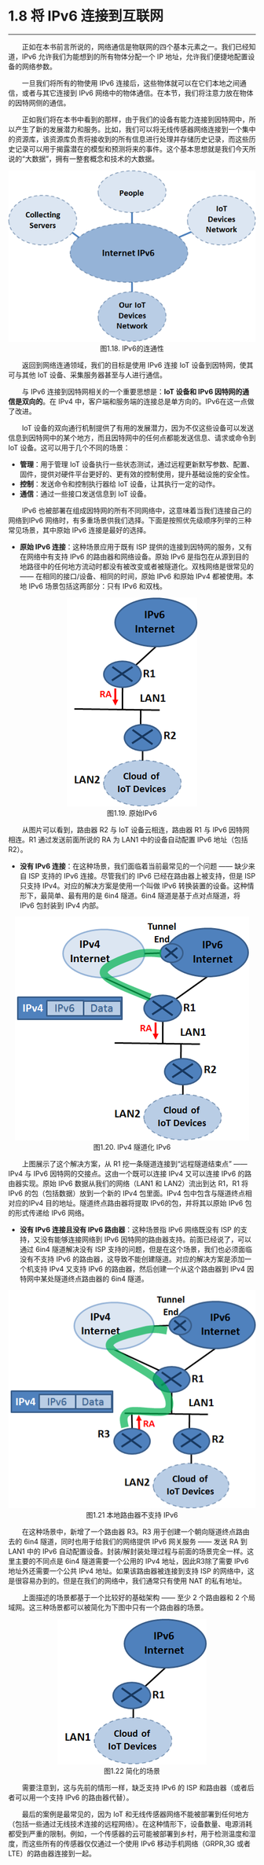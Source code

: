 # 1.8 将 IPv6 连接到互联网
---

　　正如在本书前言所说的，网络通信是物联网的四个基本元素之一。我们已经知道，IPv6 允许我们为能想到的所有物体分配一个 IP 地址，允许我们便捷地配置设备的网络参数。

　　一旦我们将所有的物使用 IPv6 连接后，这些物体就可以在它们本地之间通信，或者与其它连接到 IPv6 网络中的物体通信。在本节，我们将注意力放在物体的因特网侧的通信。

　　正如我们将在本书中看到的那样，由于我们的设备有能力连接到因特网中，所以产生了新的发展潜力和服务。比如，我们可以将无线传感器网络连接到一个集中的资源库，该资源库负责将接收到的所有信息进行处理并存储历史记录，而这些历史记录可以用于揭露潜在的模型和预测将来的事件。这个基本思想就是我们今天所说的“大数据”，拥有一整套概念和技术的大数据。

<center><img src="/images/iot_in_five_days/1/image011.png" /></center>
<center>图1.18. IPv6的连通性</center>

　　返回到网络连通领域，我们的目标是使用 IPv6 连接 IoT 设备到因特网，使其可与其他 IoT 设备、采集服务器甚至与人进行通信。

　　与 IPv6 连接到因特网相关的一个重要思想是：**IoT 设备和 IPv6 因特网的通信是双向的**。在 IPv4 中，客户端和服务端的连接总是单方向的。IPv6在这一点做了改进。

　　IoT 设备的双向通行机制提供了有用的发展潜力，因为不仅这些设备可以发送信息到因特网中的某个地方，而且因特网中的任何点都能发送信息、请求或命令到 IoT 设备。这可以用于几个不同的场景：
* **管理**：用于管理 IoT 设备执行一些状态测试，通过远程更新默写参数、配置、固件，提供对硬件平台更好的、更有效的控制使用，提升基础设施的安全性。
* **控制**：发送命令和控制执行器给 IoT 设备，让其执行一定的动作。
* **通信**：通过一些接口发送信息到 IoT 设备。

　　IPv6 也被部署在组成因特网的所有不同网络中，这意味着当我们连接自己的网络到IPv6 网络时，有多重场景供我们选择。下面是按照优先级顺序列举的三种常见场景，其中原始 IPv6 连接是最好的选择。
* **原始 IPv6 连接**：这种场景应用于既有 ISP 提供的连接到因特网的服务，又有在网络中有支持 IPv6 的路由器和网络设备。原始 IPv6 是指包在从源到目的地路径中的任何地方流动时都没有被改变或者被隧道化。双栈网络是很常见的 —— 在相同的接口/设备、相同的时间，原始 IPv6 和原始 IPv4 都被使用。本地 IPv6 场景包括这两部分：只有 IPv6 和双栈。

<center><img src="/images/iot_in_five_days/1/image012.png" /></center>
<center>图1.19. 原始IPv6</center>

　　从图片可以看到，路由器 R2 与 IoT 设备云相连，路由器 R1 与 IPv6 因特网相连。R1 通过发送前面所说的 RA 为 LAN1 中的设备自动配置 IPv6 地址（包括 R2）。
* **没有 IPv6 连接**：在这种场景，我们面临着当前最常见的一个问题 —— 缺少来自 ISP 支持的 IPv6 连接。尽管我们的 IPv6 已经在路由器上被支持，但是 ISP 只支持 IPv4。对应的解决方案是使用一个叫做 IPv6 转换装置的设备。这种情形下，最简单、最有用的是 6in4 隧道。6in4 隧道是基于点对点隧道，将 IPv6 包封装到 IPv4 内部。

<center><img src="/images/iot_in_five_days/1/image013.png" /></center>
<center>图1.20. IPv4 隧道化 IPv6</center>

　　上图展示了这个解决方案，从 R1 挖一条隧道连接到“远程隧道结束点” —— IPv4 与 IPv6 因特网的交接点。这由一个既可以连接 IPv4 又可以连接 IPv6 的路由器实现。原始 IPv6 数据从我们的网络（LAN1 和 LAN2）流出到达 R1，R1 将 IPv6 的包（包括数据）放到一个新的 IPv4 包里面。IPv4 包中包含与隧道终点相对应的IPv4 目的地址。隧道终点路由器将提取 IPv6的包，并将其以原始 IPv6 包的形式传递给 IPv6 网络。
* **没有 IPv6 连接且没有 IPv6 路由器**：这种场景指 IPv6 网络既没有 ISP 的支持，又没有能够连接网络到 IPv6 因特网的路由器支持。前面已经说了，可以通过 6in4 隧道解决没有 ISP 支持的问题，但是在这个场景，我们也必须面临没有不支持 IPv6 的路由器，这导致不能创建隧道。对应的解决方案是添加一个机支持 IPv4 又支持 IPv6 的路由器，然后创建一个从这个路由器到 IPv4 因特网中某处隧道终点路由器的 6in4 隧道。


<center><img src="/images/iot_in_five_days/1/image014.png" /></center>
<center>图1.21 本地路由器不支持 IPv6</center>

　　在这种场景中，新增了一个路由器 R3。R3 用于创建一个朝向隧道终点路由去的 6in4 隧道，同时也用于给我们的网络提供 IPv6 网关服务 —— 发送 RA 到 LAN1 中的 IPv6 自动配置设备。封装/解封装处理过程与前面的场景完全一样。这里主要的不同点是 6in4 隧道需要一个公用的 IPv4 地址，因此R3除了需要 IPv6 地址外还需要一个公共 IPv4 地址。如果该路由器被连接到支持 ISP 的网络中，这是很容易办到的。但是在我们的网络中，我们通常只有使用 NAT 的私有地址。

　　上面描述的场景都基于一个比较好的基础架构 —— 至少 2 个路由器和 2 个局域网。这三种场景都可以被简化为下图中只有一个路由器的场景。

<center><img src="/images/iot_in_five_days/1/image015.png" /></center>
<center>图1.22 简化的场景</center>

　　需要注意到，这与先前的情形一样，缺乏支持 IPv6 的 ISP 和路由器（或者后者可以用一个支持 IPv6 的路由器代替）。

　　最后的案例是最常见的，因为 IoT 和无线传感器网络不能被部署到任何地方（包括一些通过无线技术连接的远程网络）。在这种情形下，设备数量、电源消耗都受到严重的限制。例如，一个传感器的云可能被部署到乡村，用于检测温度和湿度，而这些所有的传感器仅仅通过一个使用 IPv6 移动手机网络（GRPR,3G 或者 LTE）的路由器连接到一起。